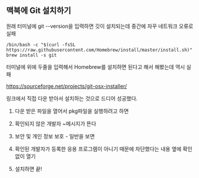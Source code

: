 ## 맥북에 Git 설치하기
원래 터미널에 git --version을 입력하면 깃이 설치되는데 중간에 자꾸 네트워크 오류로 실패


```
/bin/bash -c "$(curl -fsSL https://raw.githubusercontent.com/Homebrew/install/master/install.sh)"
brew install -s git
```

터미널에 위에 두줄을 입력해서 Homebrew를 설치하면 된다고 해서 해봤는데 역시 실패

https://sourceforge.net/projects/git-osx-installer/

링크에서 직접 다운 받아서 설치하는 것으로 드디어 성공했다.

1. 다운 받은 파일을 열어서 pkg파일을 실행하려고 하면

2. 확인되지 않은 개발자 ~메시지가 뜬다

3. 보안 및 개인 정보 보호 - 일반을 보면 

4. 확인된 개발자가 등록한 응용 프로그램이 아니기 때문에 차단했다는 내용 옆에 확인 없이 열기

5. 설치하면 끝!
